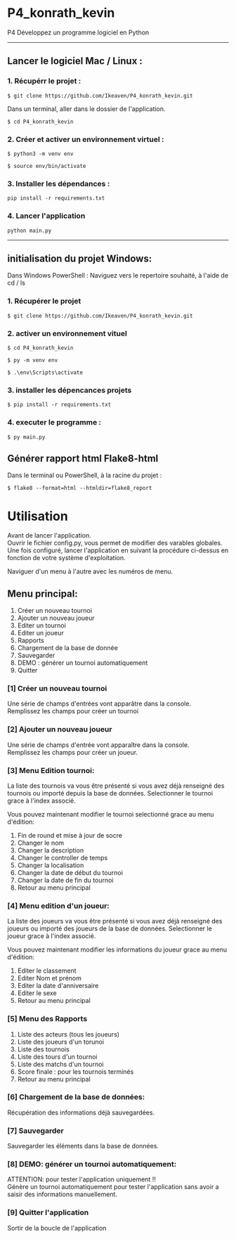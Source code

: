 # P4_konrath_kevin

P4 Développez un programme logiciel en Python

____
## Lancer le logiciel Mac / Linux :


### 1. Récupérr le projet :

`$ git clone https://github.com/Ikeaven/P4_konrath_kevin.git`


Dans un terminal, aller dans le dossier de l'application.

`$ cd P4_konrath_kevin`
### 2. Créer et activer un environnement virtuel :

`$ python3 -m venv env`

`$ source env/bin/activate`

### 3. Installer les dépendances :

`pip install -r requirements.txt`

### 4. Lancer l'application

`python main.py`


____
## initialisation du projet Windows:

Dans Windows PowerShell : Naviguez vers le repertoire souhaité, à l'aide de cd / ls

### 1. Récupérer le projet

`$ git clone https://github.com/Ikeaven/P4_konrath_kevin.git`

### 2. activer un environnement vituel

`$ cd P4_konrath_kevin`

`$ py -m venv env`

`$ .\env\Scripts\activate`

### 3. installer les dépencances projets

`$ pip install -r requirements.txt`

### 4. executer le programme :

`$ py main.py`

## Générer rapport html Flake8-html

Dans le terminal ou PowerShell, à la racine du projet :

`$ flake8 --format=html --htmldir=flake8_report`
<br/>
# Utilisation

Avant de lancer l'application. <br/>
Ouvrir le fichier config.py, vous permet de modifier des varables globales. Une fois configuré, lancer l'application en suivant la procédure ci-dessus en fonction de votre système d'exploitation.

Naviguer d'un menu à l'autre avec les numéros de menu.
## Menu principal:
1. Créer un nouveau tournoi
2. Ajouter un nouveau joueur
3. Editer un tournoi
4. Editer un joueur
5. Rapports
6. Chargement de la base de donnée
7. Sauvegarder
8. DEMO : générer un tournoi automatiquement
9. Quitter

### [1] Créer un nouveau tournoi
Une série de champs d'entrées vont apparâtre dans la console. <br/>
Remplissez les champs pour créer un tournoi

### [2] Ajouter un nouveau joueur
Une série de champs d'entrée vont apparaître dans la console. <br/>
Remplissez les champs pour créer un joueur.
### [3] Menu Edition tournoi:
La liste des tournois va vous être présenté si vous avez déjà renseigné des tournois ou importé depuis la base de données.
Selectionner le tournoi grace à l'index associé.

Vous pouvez maintenant modifier le tournoi selectionné grace au menu d'édition:
1. Fin de round et mise à jour de socre
2. Changer le nom
3. Changer la description
4. Changer le controller de temps
5. Changer la localisation
6. Changer la date de début du tournoi
7. Changer la date de fin du tournoi
8. Retour au menu principal

### [4] Menu edition d'un joueur:
La liste des joueurs va vous être présenté si vous avez déjà renseigné des joueurs ou importé des joueurs de la base de données.
Selectionner le joueur grace à l'index associé.

Vous pouvez maintenant modifier les informations du joueur grace au menu d'édition:
1. Editer le classement
2. Editer Nom et prénom
3. Editer la date d'anniversaire
4. Editer le sexe
5. Retour au menu principal

### [5] Menu des Rapports
1. Liste des acteurs (tous les joueurs)
2. Liste des joueurs d'un torunoi
3. Liste des tournois
4. Liste des tours d'un tournoi
5. Liste des matchs d'un tournoi
6. Score finale : pour les tournois terminés
7. Retour au menu principal

### [6] Chargement de la base de données:

Récupération des informations déjà sauvegardées.

### [7] Sauvegarder
Sauvegarder les éléments dans la base de données.

### [8] DEMO: générer un tournoi automatiquement:
ATTENTION: pour tester l'application uniquement !! <br/>
Génère un tournoi automatiquement pour tester l'application sans avoir a saisir des informations manuellement.

### [9] Quitter l'application
Sortir de la boucle de l'application
